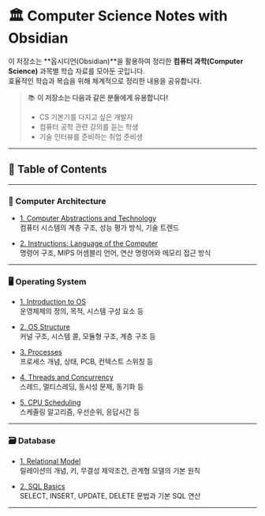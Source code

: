 
# 🏛️ Computer Science Notes with Obsidian

이 저장소는 **옵시디언(Obsidian)**을 활용하여 정리한 **컴퓨터 과학(Computer Science)** 과목별 학습 자료를 모아둔 곳입니다.  
효율적인 학습과 복습을 위해 체계적으로 정리한 내용을 공유합니다.  

> 📚 **이 저장소는 다음과 같은 분들에게 유용합니다!**  
> - CS 기본기를 다지고 싶은 개발자  
> - 컴퓨터 공학 관련 강의를 듣는 학생  
> - 기술 인터뷰를 준비하는 취업 준비생  

---

## 📖 Table of Contents

---

### 📘 Computer Architecture

- [1. Computer Abstractions and Technology](1.%20Computer%20Abstractions%20and%20Technology.md)  
  컴퓨터 시스템의 계층 구조, 성능 평가 방식, 기술 트렌드

- [2. Instructions: Language of the Computer](2.%20Instructions_Language%20of%20the%20Computer.md)  
  명령어 구조, MIPS 어셈블리 언어, 연산 명령어와 메모리 접근 방식

---

### 🖥️ Operating System

- [1. Introduction to OS](1.%20Introduction%20to%20OS.md)  
  운영체제의 정의, 목적, 시스템 구성 요소 등

- [2. OS Structure](2.%20OS%20Structure.md)  
  커널 구조, 시스템 콜, 모듈형 구조, 계층 구조 등

- [3. Processes](3.%20Processes.md)  
  프로세스 개념, 상태, PCB, 컨텍스트 스위칭 등

- [4. Threads and Concurrency](4.%20Threads%20and%20Concurrency.md)  
  스레드, 멀티스레딩, 동시성 문제, 동기화 등

- [5. CPU Scheduling](5.%20CPU%20Scheduling.md)  
  스케줄링 알고리즘, 우선순위, 응답시간 등

---

### 🗃️ Database

- [1. Relational Model](1.%20Relational%20Model.md)  
  릴레이션의 개념, 키, 무결성 제약조건, 관계형 모델의 기본 원칙

- [2. SQL Basics](2.%20SQL%20Basics.md)  
  SELECT, INSERT, UPDATE, DELETE 문법과 기본 SQL 연산



---

